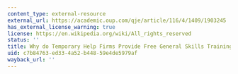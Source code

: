 ```yaml
---
content_type: external-resource
external_url: https://academic.oup.com/qje/article/116/4/1409/1903245
has_external_license_warning: true
license: https://en.wikipedia.org/wiki/All_rights_reserved
status: ''
title: Why do Temporary Help Firms Provide Free General Skills Training?
uid: c7b84763-ed33-4a52-b448-59e4de5979af
wayback_url: ''
---
```


